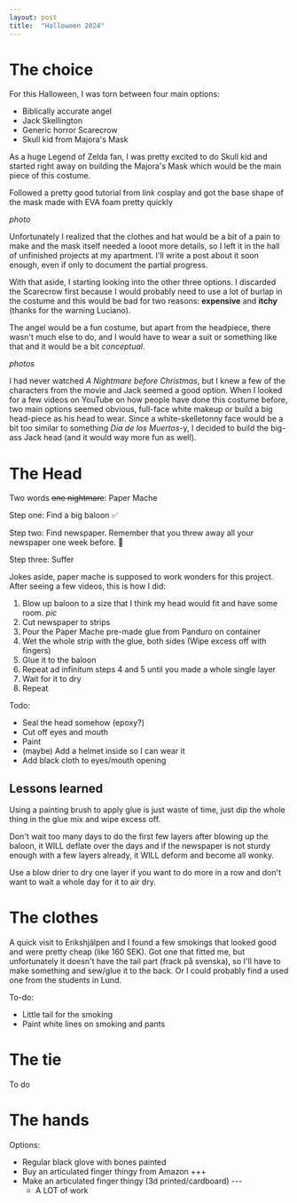 ```yaml
---
layout: post
title:  "Halloween 2024"
---
```


# The choice

For this Halloween, I was torn between four main options:
- Biblically accurate angel
- Jack Skellington
- Generic horror Scarecrow
- Skull kid from Majora's Mask

As a huge Legend of Zelda fan, I was pretty excited to do Skull kid and started right away on building the Majora's Mask which would be the main piece of this costume.

Followed a pretty good tutorial from _link_ cosplay and got the base shape of the mask made with EVA foam pretty quickly

 _photo_

Unfortunately I realized that the clothes and hat would be a bit of a pain to make and the mask itself needed a looot more details, so I left it in the hall of unfinished projects at my apartment. I'll write a post about it soon enough, even if only to document the partial progress.

With that aside, I starting looking into the other three options. I discarded the Scarecrow first because I would probably need to use a lot of burlap in the costume and this would be bad for two reasons: **expensive** and **itchy** (thanks for the warning Luciano).

The angel would be a fun costume, but apart from the headpiece, there wasn't much else to do, and I would have to wear a suit or something like that and it would be a bit _conceptual_.

_photos_

I had never watched _A Nightmare before Christmas_, but I knew a few of the characters from the movie and Jack seemed a good option. When I looked for a few videos on YouTube on how people have done this costume before, two main options seemed obvious, full-face white makeup or build a big head-piece as his head to wear. Since a white-skelletonny face would be a bit too similar to something _Dia de los Muertos_-y, I decided to build the big-ass Jack head (and it would way more fun as well).

# The Head

Two words ~~one nightmare~~: Paper Mache

Step one: Find a big baloon ✅

Step two: Find newspaper. Remember that you threw away all your newspaper one week before. 🫠

Step three: Suffer

Jokes aside, paper mache is supposed to work wonders for this project. After seeing a few videos, this is how I did:

1. Blow up baloon to a size that I think my head would fit and have some room. _pic_
2. Cut newspaper to strips
3. Pour the Paper Mache pre-made glue from Panduro on container
4. Wet the whole strip with the glue, both sides (Wipe excess off with fingers)
5. Glue it to the baloon
6. Repeat ad infinitum steps 4 and 5 until you made a whole single layer
7. Wait for it to dry
8. Repeat

Todo: 
- Seal the head somehow (epoxy?)
- Cut off eyes and mouth
- Paint
- (maybe) Add a helmet inside so I can wear it
- Add black cloth to eyes/mouth opening


## Lessons learned

Using a painting brush to apply glue is just waste of time, just dip the whole thing in the glue mix and wipe excess off.

Don't wait too many days to do the first few layers after blowing up the baloon, it WILL deflate over the days and if the newspaper is not sturdy enough with a few layers already, it WILL deform and become all wonky.

Use a blow drier to dry one layer if you want to do more in a row and don't want to wait a whole day for it to air dry.

# The clothes

A quick visit to Erikshjälpen and I found a few smokings that looked good and were pretty cheap (like 160 SEK). Got one that fitted me, but unfortunately it doesn't have the tail part (frack på svenska), so I'll have to make something and sew/glue it to the back. Or I could probably find a used one from the students in Lund.

To-do:
- Little tail for the smoking
- Paint white lines on smoking and pants

# The tie

To do

# The hands

Options:
- Regular black glove with bones painted
- Buy an articulated finger thingy from Amazon +++
- Make an articulated finger thingy (3d printed/cardboard) ---
    - A LOT of work
